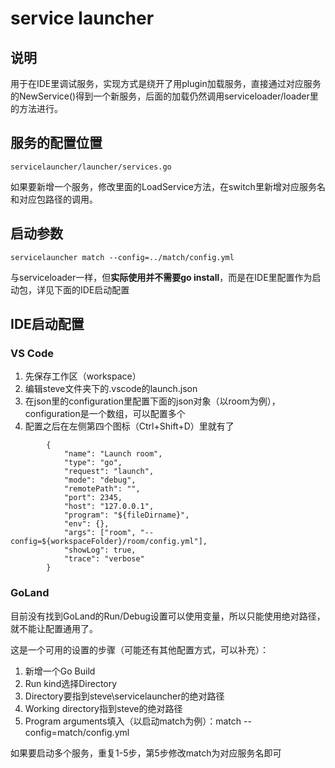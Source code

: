 # service launcher

## 说明

用于在IDE里调试服务，实现方式是绕开了用plugin加载服务，直接通过对应服务的NewService()得到一个新服务，后面的加载仍然调用serviceloader/loader里的方法进行。

## 服务的配置位置

```servicelauncher/launcher/services.go```

如果要新增一个服务，修改里面的LoadService方法，在switch里新增对应服务名和对应包路径的调用。

## 启动参数

```servicelauncher match --config=../match/config.yml```

与serviceloader一样，但**实际使用并不需要go install**，而是在IDE里配置作为启动包，详见下面的IDE启动配置


## IDE启动配置

### VS Code

1. 先保存工作区（workspace）
2. 编辑steve文件夹下的.vscode的launch.json
3. 在json里的configuration里配置下面的json对象（以room为例），configuration是一个数组，可以配置多个
4. 配置之后在左侧第四个图标（Ctrl+Shift+D）里就有了

```
        {
            "name": "Launch room",
            "type": "go",
            "request": "launch",
            "mode": "debug",
            "remotePath": "",
            "port": 2345,
            "host": "127.0.0.1",
            "program": "${fileDirname}",
            "env": {},
            "args": ["room", "--config=${workspaceFolder}/room/config.yml"],
            "showLog": true,
            "trace": "verbose"
        }
```

### GoLand

目前没有找到GoLand的Run/Debug设置可以使用变量，所以只能使用绝对路径，就不能让配置通用了。

这是一个可用的设置的步骤（可能还有其他配置方式，可以补充）：

1. 新增一个Go Build
2. Run kind选择Directory
3. Directory要指到steve\servicelauncher的绝对路径
4. Working directory指到steve的绝对路径
5. Program arguments填入（以启动match为例）：match --config=match/config.yml

如果要启动多个服务，重复1-5步，第5步修改match为对应服务名即可
